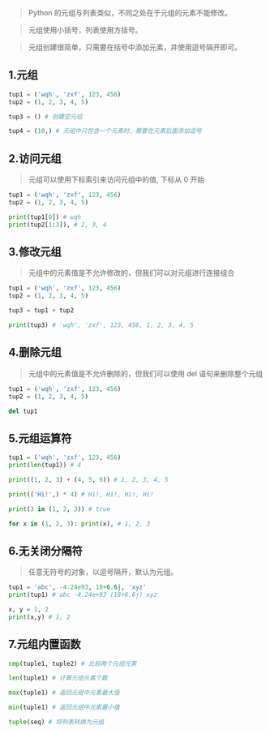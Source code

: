 > Python 的元组与列表类似，不同之处在于元组的元素不能修改。

> 元组使用小括号，列表使用方括号。

> 元组创建很简单，只需要在括号中添加元素，并使用逗号隔开即可。

## 1.元组

```python
tup1 = ('wqh', 'zxf', 123, 456)
tup2 = (1, 2, 3, 4, 5)

tup3 = () # 创建空元组

tup4 = (10,) # 元组中只包含一个元素时，需要在元素后面添加逗号
```

## 2.访问元组

> 元组可以使用下标索引来访问元组中的值, 下标从 0 开始

```python
tup1 = ('wqh', 'zxf', 123, 456)
tup2 = (1, 2, 3, 4, 5)

print(tup1[0]) # wqh
print(tup2[1:3]), # 2, 3, 4
```

## 3.修改元组

> 元组中的元素值是不允许修改的，但我们可以对元组进行连接组合

```python
tup1 = ('wqh', 'zxf', 123, 456)
tup2 = (1, 2, 3, 4, 5)

tup3 = tup1 + tup2

print(tup3) # 'wqh', 'zxf', 123, 456, 1, 2, 3, 4, 5
```

## 4.删除元组

> 元组中的元素值是不允许删除的，但我们可以使用 del 语句来删除整个元组

```python
tup1 = ('wqh', 'zxf', 123, 456)
tup2 = (1, 2, 3, 4, 5)

del tup1
```

## 5.元组运算符

```python
tup1 = ('wqh', 'zxf', 123, 456)
print(len(tup1)) # 4

print((1, 2, 3) + (4, 5, 6)) # 1, 2, 3, 4, 5

print(('Hi!',) * 4) # Hi!, Hi!, Hi!, Hi!

print(3 in (1, 2, 3)) # true

for x in (1, 2, 3): print(x), # 1, 2, 3
```

## 6.无关闭分隔符

> 任意无符号的对象，以逗号隔开，默认为元组。

```python
tup1 = 'abc', -4.24e93, 18+6.6j, 'xyz'
print(tup1) # abc -4.24e+93 (18+6.6j) xyz

x, y = 1, 2
print(x,y) # 1, 2
```

## 7.元组内置函数

```python
cmp(tuple1, tuple2) # 比较两个元组元素

len(tuple1) # 计算元组元素个数

max(tuple1) # 返回元组中元素最大值

min(tuple1) # 返回元组中元素最小值

tuple(seq) # 将列表转换为元组
```
